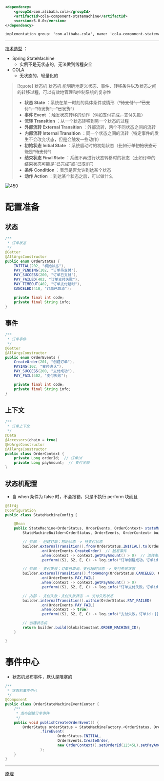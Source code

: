 
```xml
<dependency>
    <groupId>com.alibaba.cola</groupId>
    <artifactId>cola-component-statemachine</artifactId>
    <version>5.0.0</version>
</dependency>

implementation group: 'com.alibaba.cola', name: 'cola-component-statemachine', version: '5.0.0'
```

---

<u>技术选型</u> ：
- Spring StateMachine
	- 实例不是无状态的，无法做到线程安全
- COLA
	- 无状态的，轻量化的

> [!quote] 状态机
> 状态机 能明确地定义状态、事件、转移条件以及状态之间的转移过程，可以有效地管理和控制系统的复杂性
> 
> - **状态 State** ：系统在某一时刻的具体条件或情形（~~“待支付”、“已支付”、“待发货”、“已发货”~~）
> - **事件 Event** ：触发状态转移的动作（~~例如支付完成、支付失败~~）
> - **流转 Transition** ：从一个状态转移到另一个状态的过程
> - **外部流转 External Transition** ：外部流转，两个不同状态之间的流转
> - **内部流转 Internal Transition** ：同一个状态之间的流转（特定事件的发生不会改变状态，但是会触发一些动作）
> - **初始状态 Initial State** ：系统启动时的初始状态（~~比如订单初始状态可能是“待支付”~~）
> - **结束状态 Final State** ：系统不再进行状态转移时的状态（~~比如订单的结束状态可能是“已完成”或“已取消”~~）
> - **条件 Condition** ：表示是否允许到达某个状态
> - **动作 Action** ：到达某个状态之后，可以做什么

![450](https://obsidian-1307744200.cos.ap-guangzhou.myqcloud.com/%E5%9B%BE%E7%89%87/20250103172332.png)

# 配置准备
## 状态
```java
/**
 * 订单状态
 */
@Getter
@AllArgsConstructor
public enum OrderStatus {
    INITIAL(202, "初始状态"),
    PAY_PENDING(102, "订单待支付"),
    PAY_SUCCESS(200, "订单已支付"),
    PAY_FAILED(402, "订单支付失败"),
    PAY_TIMEOUT(402, "订单支付超时"),
    CANCELED(410, "订单已取消");

    private final int code;
    private final String info;
}
```

## 事件
```java
/**
 * 订单事件
 */
@Getter
@AllArgsConstructor
public enum OrderEvents {
    CreateOrder(201, "创建订单"),
    PAYING(102, "支付确认"),
    PAY_SUCCESS(200, "支付成功"),
    PAY_FAIL(402, "支付失败");

    private final int code;
    private final String info;
}
```


## 上下文
```java
/**
 * 订单上下文
 */
@Data
@Accessors(chain = true)
@NoArgsConstructor
@AllArgsConstructor
public class OrderContext {
    private Long orderId;  // 订单id
    private Long payAmount;  // 支付金额
}
```

## 状态机配置
- 当 when 条件为 false 时，不会报错，只是不执行 perform 块而且

```java
@Slf4j
@Configuration
public class StateMachineConfig {

    @Bean
    public StateMachine<OrderStatus, OrderEvents, OrderContext> stateMachine() {
        StateMachineBuilder<OrderStatus, OrderEvents, OrderContext> builder = StateMachineBuilderFactory.create();

        // 外部 - 创建订单：初始状态 -> 待支付状态
        builder.externalTransition().from(OrderStatus.INITIAL).to(OrderStatus.PAY_PENDING)
                .on(OrderEvents.CreateOrder)  // 触发事件
                .when(context -> context.getPayAmount() > 0)  // 流转条件
                .perform((S1, S2, E, C) -> log.info("订单创建成功，订单id：{}", C.getOrderId()));  // 动作

        // 外部 - 支付失败：订单已取消、支付超时状态 -> 支付失败状态
        builder.externalTransitions().fromAmong(OrderStatus.CANCELED, OrderStatus.PAY_TIMEOUT).to(OrderStatus.PAY_FAILED)
                .on(OrderEvents.PAY_FAIL)
                .when(context -> context.getPayAmount() > 0)
                .perform((S1, S2, E, C) -> log.info("订单支付失败，订单id：{}", C.getOrderId()));

        // 内部 - 支付失败：支付失败状态 -> 支付失败状态
        builder.internalTransition().within(OrderStatus.PAY_FAILED)
                .on(OrderEvents.PAY_FAIL)
                .when(context -> true)
                .perform((S1, S2, E, C) -> log.info("支付失败，订单id：{}", C.getOrderId()));

        // 创建状态机
        return builder.build(GlobalConstant.ORDER_MACHINE_ID);
    }

}
```

# 事件中心
- 状态机发布事件，默认是阻塞的
```java
/**
 * 状态机事件中心
 */
@Component
public class OrderStateMachineEventCenter {
    /**
     * 发布创建订单事件
     */
    public void publishCreateOrderEvent() {
        OrderStatus orderStatus = StateMachineFactory.<OrderStatus, OrderEvents, OrderContext>get(GlobalConstant.ORDER_MACHINE_ID)
                .fireEvent(
                        OrderStatus.INITIAL,
                        OrderEvents.CreateOrder,
                        new OrderContext().setOrderId(12345L).setPayAmount(100L)
                );
    }
}
```

---

[原理](https://fxzcloud.tech/article/components/cola-statemachine.html)









